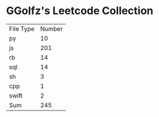 # GGolfz's Leetcode Collection

<table><tr><td>File Type</td><td>Number</td></tr><tr><td>py</td><td>10</td></tr><tr><td>js</td><td>201</td></tr><tr><td>rb</td><td>14</td></tr><tr><td>sql</td><td>14</td></tr><tr><td>sh</td><td>3</td></tr><tr><td>cpp</td><td>1</td></tr><tr><td>swift</td><td>2</td></tr><tr><td>Sum</td><td>245</td></tr></table>